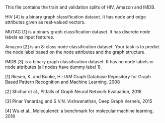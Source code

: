 This file contains the train and validation splits of HIV, Amazon and IMDB.

HIV [4] is a binary graph classification dataset. It has node and edge attributes given as real-valued vectors.

MUTAG [1] is a binary graph classification dataset. It has discrete node labels as input features.

Amazon [2] is an 8-class node classification dataset. Your task is to predict the node label based on the node attributes and the graph structure.

IMDB [3] is a binary graph classification dataset. It has no node labels or node attributes (all nodes have dummy label 1).


[1] Riesen, K. and Bunke, H.: IAM Graph Database Repository for Graph Based Pattern Recognition and Machine Learning, 2008

[2] Shchur et al., Pitfalls of Graph Neural Network Evaluation, 2018

[3] Pinar Yanardag and S.V.N. Vishwanathan, Deep Graph Kernels, 2015

[4] Wu et al., Moleculenet: a benchmark for molecular machine learning, 2018
